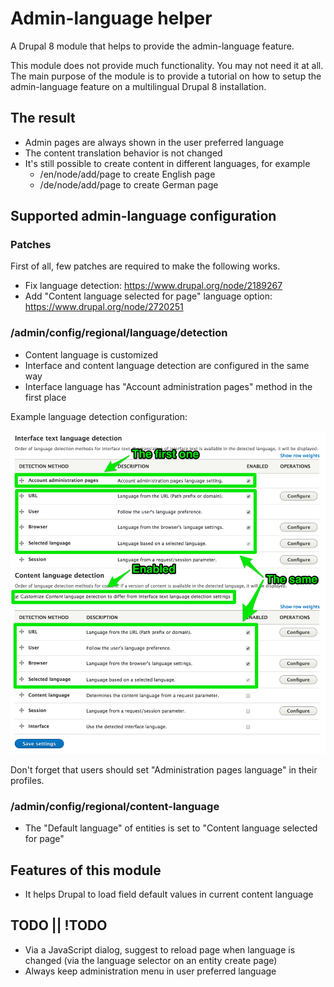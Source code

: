 # Admin-language helper

A Drupal 8 module that helps to provide the admin-language feature.

This module does not provide much functionality. You may not need it at all. The main purpose of the module is to provide a tutorial on how to setup the admin-language feature on a multilingual Drupal 8 installation.

## The result

- Admin pages are always shown in the user preferred language
- The content translation behavior is not changed
- It's still possible to create content in different languages, for example
    - /en/node/add/page to create English page
    - /de/node/add/page to create German page

## Supported admin-language configuration

### Patches

First of all, few patches are required to make the following works.

- Fix language detection: https://www.drupal.org/node/2189267
- Add "Content language selected for page" language option: https://www.drupal.org/node/2720251

### /admin/config/regional/language/detection

- Content language is customized
- Interface and content language detection are configured in the same way
- Interface language has "Account administration pages" method in the first place

Example language detection configuration:

<img src="docs/language-detection.png" width="678">

Don't forget that users should set "Administration pages language" in their profiles.

### /admin/config/regional/content-language

- The "Default language" of entities is set to "Content language selected for page"

## Features of this module

- It helps Drupal to load field default values in current content language

## TODO || !TODO

- Via a JavaScript dialog, suggest to reload page when language is changed (via the language selector on an entity create page)
- Always keep administration menu in user preferred language
